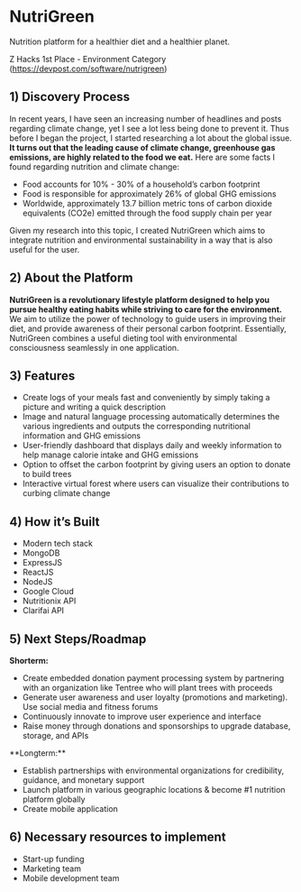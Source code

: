# NutriGreen
Nutrition platform for a healthier diet and a healthier planet.

Z Hacks 1st Place - Environment Category (https://devpost.com/software/nutrigreen)

## 1) Discovery Process 

In recent years, I have seen an increasing number of headlines and posts regarding climate change, yet I see a lot less being done to prevent it. Thus before I began the project, I started researching a lot about the global issue. **It turns out that the leading cause of climate change, greenhouse gas emissions, are highly related to the food we eat.** Here are some facts I found regarding nutrition and climate change: 

<ul>
<li>Food accounts for 10% - 30% of a household’s carbon footprint</li>
<li>Food is responsible for approximately 26% of global GHG emissions</li>
<li>Worldwide, approximately 13.7 billion metric tons    of carbon dioxide equivalents (CO2e) emitted through the food supply chain per year</li>
</ul>

Given my research into this topic, I created NutriGreen which aims to integrate nutrition and environmental sustainability in a way that is also useful for the user. 

## 2) About the Platform

**NutriGreen is a revolutionary lifestyle platform designed to help you pursue healthy eating habits while striving to care for the environment.** We aim to utilize the power of technology to guide users in improving their diet, and provide awareness of their personal carbon footprint. Essentially, NutriGreen combines a useful dieting tool with environmental consciousness seamlessly in one application. 

## 3) Features 
<ul>
<li>Create logs of your meals fast and conveniently by simply taking a picture and writing a quick description</li>
<li>Image and natural language processing automatically determines the various ingredients and outputs the corresponding nutritional information and GHG emissions</li>
<li>User-friendly dashboard that displays daily and weekly information to help manage calorie intake and GHG emissions
<li>Option to offset the carbon footprint by giving users an option to donate to build trees </li>
<li>Interactive virtual forest where users can visualize their contributions to curbing climate change </li>
</ul>


## 4) How it’s Built
<ul>
<li>Modern tech stack</li>
<li>MongoDB</li>
<li>ExpressJS</li>
<li>ReactJS</li>
<li>NodeJS</li>
<li>Google Cloud</li>
<li>Nutritionix API</li>
<li>Clarifai API </li>
</ul>


## 5) Next Steps/Roadmap
**Shorterm:**
<ul>
<li>Create embedded donation payment processing system by partnering with an organization like Tentree who will plant trees with proceeds</li>
<li>Generate user awareness and user loyalty (promotions and marketing). Use social media and fitness forums</li>
<li>Continuously innovate to improve user experience and interface</li>
<li>Raise money through donations and sponsorships to upgrade database, storage, and APIs</li>
</ul>
**Longterm:**
<ul>
<li>Establish partnerships with environmental organizations for credibility, guidance, and monetary support</li>
<li>Launch platform in various geographic locations & become #1 nutrition platform globally</li>
<li>Create mobile application</li>
</ul>

## 6) Necessary resources to implement
<ul>
<li>Start-up funding</li>
<li>Marketing team</li>
<li>Mobile development team </li>
</ul>


